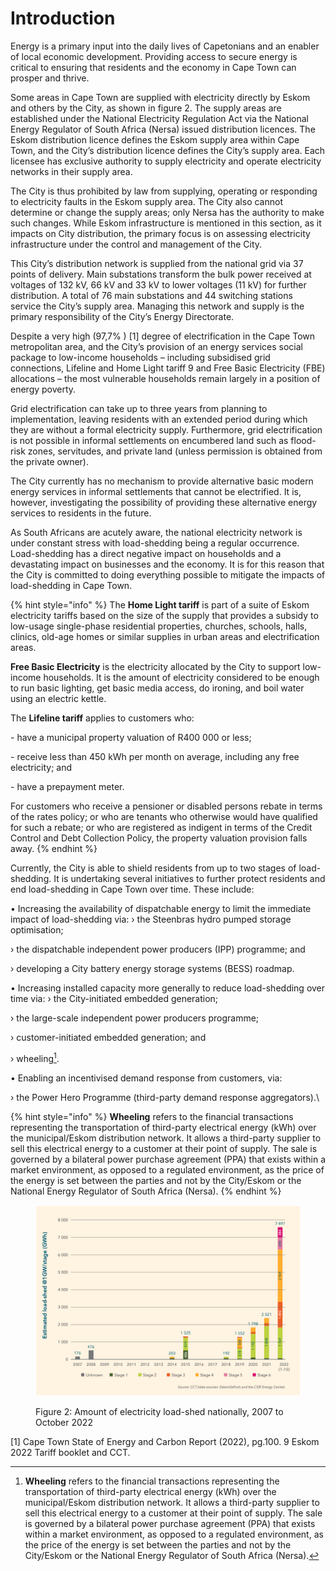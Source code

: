 # Introduction

Energy is a primary input into the daily lives of Capetonians and an enabler of local economic development. Providing access to secure energy is critical to ensuring that residents and the economy in Cape Town can prosper and thrive.

Some areas in Cape Town are supplied with electricity directly by Eskom and others by the City, as shown in figure 2. The supply areas are established under the National Electricity Regulation Act via the National Energy Regulator of South Africa (Nersa) issued distribution licences. The Eskom distribution licence defines the Eskom supply area within Cape Town, and the City’s distribution licence defines the City’s supply area. Each licensee has exclusive authority to supply electricity and operate electricity networks in their supply area.

The City is thus prohibited by law from supplying, operating or responding to electricity faults in the Eskom supply area. The City also cannot determine or change the supply areas; only Nersa has the authority to make such changes. While Eskom infrastructure is mentioned in this section, as it impacts on City distribution, the primary focus is on assessing electricity infrastructure under the control and management of the City.

This City’s distribution network is supplied from the national grid via 37 points of delivery. Main substations transform the bulk power received at voltages of 132 kV, 66 kV and 33 kV to lower voltages (11 kV) for further distribution. A total of 76 main substations and 44 switching stations service the City’s supply area. Managing this network and supply is the primary responsibility of the City’s Energy Directorate.

Despite a very high (97,7% ) \[1] degree of electrification in the Cape Town metropolitan area, and the City’s provision of an energy services social package to low-income households – including subsidised grid connections, Lifeline and Home Light tariff 9 and Free Basic Electricity (FBE) allocations – the most vulnerable households remain largely in a position of energy poverty.

Grid electrification can take up to three years from planning to implementation, leaving residents with an extended period during which they are without a formal electricity supply. Furthermore, grid electrification is not possible in informal settlements on encumbered land such as flood-risk zones, servitudes, and private land (unless permission is obtained from the private owner).

The City currently has no mechanism to provide alternative basic modern energy services in informal settlements that cannot be electrified. It is, however, investigating the possibility of providing these alternative energy services to residents in the future.

As South Africans are acutely aware, the national electricity network is under constant stress with load-shedding being a regular occurrence. Load-shedding has a direct negative impact on households and a devastating impact on businesses and the economy. It is for this reason that the City is committed to doing everything possible to mitigate the impacts of load-shedding in Cape Town.

{% hint style="info" %}
The **Home Light tariff** is part of a suite of Eskom electricity tariffs based on the size of the supply that provides a subsidy to low-usage single-phase residential properties, churches, schools, halls, clinics, old-age homes or similar supplies in urban areas and electrification areas.

**Free Basic Electricity** is the electricity allocated by the City to support low-income households. It is the amount of electricity considered to be enough to run basic lighting, get basic media access, do ironing, and boil water using an electric kettle.

The **Lifeline tariff** applies to customers who:

\-  have a municipal property valuation of R400 000 or less;

\-  receive less than 450 kWh per month on average, including any free electricity; and&#x20;

\-   have a prepayment meter.

For customers who receive a pensioner or disabled persons rebate in terms of the rates policy; or who are tenants who otherwise would have qualified for such a rebate; or who are registered as indigent in terms of the Credit Control and Debt Collection Policy, the property valuation provision falls away.
{% endhint %}

Currently, the City is able to shield residents from up to two stages of load-shedding. It is undertaking several initiatives to further protect residents and end load-shedding in Cape Town over time. These include:

•       Increasing the availability of dispatchable energy to limit the immediate impact of load-shedding via: › the Steenbras hydro pumped storage optimisation;

›    the dispatchable independent power producers (IPP) programme; and

›    developing a City battery energy storage systems (BESS) roadmap.

•       Increasing installed capacity more generally to reduce load-shedding over time via: ›        the City-initiated embedded generation;

›    the large-scale independent power producers programme;

&#x20;     ›       customer-initiated embedded generation; and

&#x20;     ›      wheeling[^1].

•       Enabling an incentivised demand response from customers, via:

›    the Power Hero Programme (third-party demand response aggregators).\


{% hint style="info" %}
**Wheeling** refers to the financial transactions representing the transportation of third-party electrical energy (kWh) over the municipal/Eskom distribution network. It allows a third-party supplier to sell this electrical energy to a customer at their point of supply. The sale is governed by a bilateral power purchase agreement (PPA) that exists within a market environment, as opposed to a regulated environment, as the price of the energy is set between the parties and not by the City/Eskom or the National Energy Regulator of South Africa (Nersa).
{% endhint %}

<figure><img src="../.gitbook/assets/image (59).png" alt=""><figcaption><p>Figure 2: Amount of electricity load-shed nationally, 2007 to October 2022</p></figcaption></figure>

\[1] Cape Town State of Energy and Carbon Report (2022), pg.100. 9 Eskom 2022 Tariff booklet and CCT.

[^1]: **Wheeling** refers to the financial transactions representing the transportation of third-party electrical energy (kWh) over the municipal/Eskom distribution network. It allows a third-party supplier to sell this electrical energy to a customer at their point of supply. The sale is governed by a bilateral power purchase agreement (PPA) that exists within a market environment, as opposed to a regulated environment, as the price of the energy is set between the parties and not by the City/Eskom or the National Energy Regulator of South Africa (Nersa).

